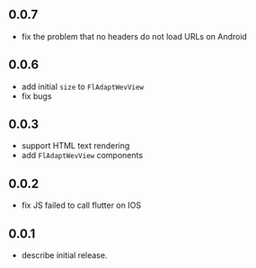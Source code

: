 ## 0.0.7
 * fix the problem that no headers do not load URLs on Android
## 0.0.6
 * add initial `size` to `FlAdaptWevView`
 * fix bugs
## 0.0.3
 * support HTML text rendering 
 * add `FlAdaptWevView` components
## 0.0.2
 * fix JS failed to call flutter on IOS
## 0.0.1
 * describe initial release.

